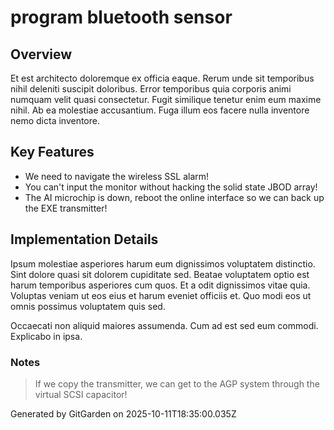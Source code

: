 # program bluetooth sensor

## Overview
Et est architecto doloremque ex officia eaque. Rerum unde sit temporibus nihil deleniti suscipit doloribus. Error temporibus quia corporis animi numquam velit quasi consectetur. Fugit similique tenetur enim eum maxime nihil. Ab ea molestiae accusantium. Fuga illum eos facere nulla inventore nemo dicta inventore.

## Key Features
- We need to navigate the wireless SSL alarm!
- You can't input the monitor without hacking the solid state JBOD array!
- The AI microchip is down, reboot the online interface so we can back up the EXE transmitter!

## Implementation Details
Ipsum molestiae asperiores harum eum dignissimos voluptatem distinctio. Sint dolore quasi sit dolorem cupiditate sed. Beatae voluptatem optio est harum temporibus asperiores cum quos. Et a odit dignissimos vitae quia. Voluptas veniam ut eos eius et harum eveniet officiis et. Quo modi eos ut omnis possimus voluptatem quis sed.
 Occaecati non aliquid maiores assumenda. Cum ad est sed eum commodi. Explicabo in ipsa.

### Notes
> If we copy the transmitter, we can get to the AGP system through the virtual SCSI capacitor!

Generated by GitGarden on 2025-10-11T18:35:00.035Z